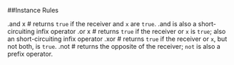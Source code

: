 ##Instance Rules

.and x # returns <code>true</code> if the receiver and <code>x</code> are <code>true</code>. .and is also a short-circuiting infix operator
.or x # returns <code>true</code> if the receiver or <code>x</code> is <code>true</code>; also an short-circuiting infix operator
.xor # returns <code>true</code> if the receiver or <code>x</code>, but not both, is <code>true</code>.
.not # returns the opposite of the receiver; <code>not</code> is also a prefix operator.